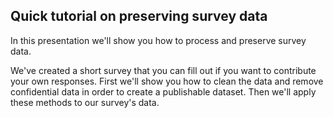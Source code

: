 ## Quick tutorial on preserving survey data

In this presentation we'll show you how to process and preserve survey data. 

We've created a short survey that you can fill out if you want to contribute your own responses. First we'll show you how to clean the data and remove confidential data in order to create a publishable dataset. Then we'll apply these methods to our survey's data. 